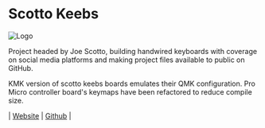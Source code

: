 # Scotto Keebs

![Logo](https://images.squarespace-cdn.com/content/v1/643217fb2e41e674da9ea54b/d6181d68-648a-4085-97a7-08946a3ef71b/logo.png?format=1500w)

Project headed by Joe Scotto, building handwired keyboards with coverage on social media platforms and making project files available to public on GitHub.

KMK version of scotto keebs boards emulates their QMK configuration. Pro Micro controller board's keymaps have been refactored to reduce compile size.

| [Website](https://www.scottokeebs.com/) | [Github](https://github.com/joe-scotto/scottokeebs) |
